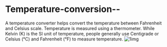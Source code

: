# Temperature-conversion--
A temperature converter helps convert the temperature between Fahrenheit and Celsius scale. Temperature is measured using a thermometer. While Kelvin (K) is the SI unit of temperature, people generally use Centigrade or Celsius (°C) and Fahrenheit (°F) to measure temperature. 
![1img](https://github.com/Kavishhumane/Temperature-conversion--/assets/67945266/870b2fcd-b342-4e4f-9d7f-2baa1e6a5f24)
